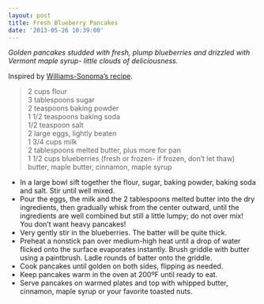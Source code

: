 ```yaml
---
layout: post
title: Fresh Blueberry Pancakes
date: '2013-05-26 10:39:00'
---
```


*Golden pancakes studded with fresh, plump blueberries and drizzled with Vermont maple syrup- little clouds of deliciousness.* 

Inspired by [Williams-Sonoma’s recipe](http://www.williams-sonoma.com/recipe/blueberry-pancakes.html).

> 2 cups flour    
> 3 tablespoons sugar    
> 2 teaspoons baking powder    
> 1 1/2 teaspoons baking soda    
> 1/2 teaspoon salt    
> 2 large eggs, lightly beaten    
> 1 3/4 cups milk    
> 2 tablespoons melted butter, plus more for pan    
> 1 1/2 cups blueberries (fresh or frozen- if frozen, don’t let thaw)    
> butter, maple butter, cinnamon, maple syrup    

* In a large bowl sift together the flour, sugar, baking powder, baking soda and salt. Stir until well mixed.
* Pour the eggs, the milk and the 2 tablespoons melted butter into the dry ingredients, then gradually whisk from the center outward, until the ingredients are well combined but still a little lumpy; do not over mix! You don’t want heavy pancakes!
* Very gently stir in the blueberries. The batter will be quite thick.
* Preheat a nonstick pan over medium-high heat until a drop of water flicked onto the surface evaporates instantly. Brush griddle with butter using a paintbrush. Ladle rounds of batter onto the griddle.
* Cook pancakes until golden on both sides, flipping as needed.
* Keep pancakes warm in the oven at 200ºF until ready to eat.
* Serve pancakes on warmed plates and top with whipped butter, cinnamon, maple syrup or your favorite toasted nuts.
